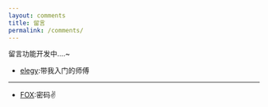 ```yaml
---
layout: comments
title: 留言
permalink: /comments/
---
```


留言功能开发中....~


- [elegy](https://yuan0x1elegy.love/):带我入门的师傅


-----

- [FOX](https://rockfox0.github.io/):密码✌
